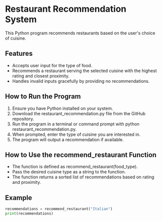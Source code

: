 # Restaurant Recommendation System

This Python program recommends restaurants based on the user's choice of cuisine.

## Features

- Accepts user input for the type of food.
- Recommends a restaurant serving the selected cuisine with the highest rating and closest proximity.
- Handles invalid inputs gracefully by providing no recommendations.

## How to Run the Program

1. Ensure you have Python installed on your system.
2. Download the restaurant_recommendation.py file from the GitHub repository.
3. Run the program in a terminal or command prompt with python restaurant_recommendation.py.
4. When prompted, enter the type of cuisine you are interested in.
5. The program will output a recommendation if available.

## How to Use the recommend_restaurant Function

- The function is defined as recommend_restaurant(food_type).
- Pass the desired cuisine type as a string to the function.
- The function returns a sorted list of recommendations based on rating and proximity.

## Example

```python
recommendations = recommend_restaurant("Italian")
print(recommendations)
